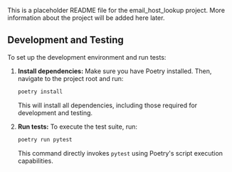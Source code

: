 This is a placeholder README file for the email_host_lookup project.
More information about the project will be added here later.

## Development and Testing

To set up the development environment and run tests:

1.  **Install dependencies:**
    Make sure you have Poetry installed. Then, navigate to the project root and run:
    ```bash
    poetry install
    ```
    This will install all dependencies, including those required for development and testing.

2.  **Run tests:**
    To execute the test suite, run:
    ```bash
    poetry run pytest
    ```
    This command directly invokes `pytest` using Poetry's script execution capabilities.
